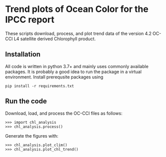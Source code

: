 # Trend plots of Ocean Color for the IPCC report
These scripts download, process, and plot trend data of the version 4.2 OC-CCI L4 satellite derived Chlorophyll product.

## Installation
All code is written in python 3.7+ and mainly uses commonly available packages. It is probably a good idea to run the package in a virtual environment. Install prerequsite packages using

```
pip install -r requirements.txt
```

## Run the code

Download, load, and process the OC-CCI files as follows:

```
>>> import chl_analysis
>>> chl_analysis.process()
```

Generate the figures with:

```
>>> chl_analysis.plot_clim()
>>> chl_analysis.plot_chl_trend()
```

